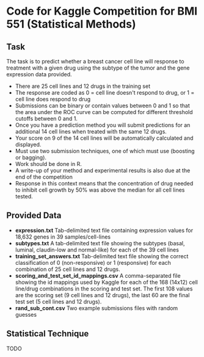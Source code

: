 # Code for Kaggle Competition for BMI 551 (Statistical Methods)

## Task

The task is to predict whether a breast cancer cell line will response to treatment with a given drug using the subtype of the tumor and the gene expression data provided.

* There are 25 cell lines and 12 drugs in the training set
* The response are coded as 0 = cell line doesn't respond to drug, or 1 = cell line does respond to drug
* Submissions can be binary or contain values between 0 and 1 so that the area under the ROC curve can be computed for different threshold cutoffs between 0 and 1.
* Once you have a prediction method you will submit predictions for an additional 14 cell lines when treated with the same 12 drugs.
* Your score on 9 of the 14 cell lines will be automatically calculated and displayed.
* Must use two submission techniques, one of which must use (boosting or bagging).
* Work should be done in R.
* A write-up of your method and experimental results is also due at the end of the competition
* Response in this context means that the concentration of drug needed to inhibit cell growth by 50% was above the median for all cell lines tested.

## Provided Data

* **expression.txt** Tab-delimited text file containing expression values for 18,632 genes in 39 samples/cell-lines
* **subtypes.txt** A tab-delimited text file showing the subtypes (basal, luminal, claudin-low and normal-like) for each of the 39 cell lines
* **training_set_answers.txt** Tab-delimited text file showing the correct classification of 0 (non-responsive) or 1 (responsive) for each combination of 25 cell lines and 12 drugs.
* **scoring_and_test_set_id_mappings.csv** A comma-separated file showing the id mappings used by Kaggle for each of the 168 (14x12) cell line/drug combinations in the scoring and test set.  The first 108 values are the scoring set (9 cell lines and 12 drugs), the last 60 are the final test set (5 cell lines and 12 drugs).  
* **rand_sub_cont.csv** Two example submissions files with random guesses


## Statistical Technique

TODO
